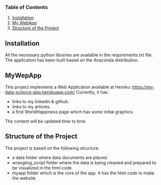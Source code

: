 ### Table of Contents

1. [Installation](#installation)
2. [My WebApp](#mywebapp)
3. [Structure of the Project](#structure)

## Installation <a name="installation"></a>

All the necessary python libraries are available in the requirements.txt file. The application has been built based on the Anaconda distribution.

## MyWepApp <a name="mywebapp"></a>

This project implements a Web Application available at Heroku: https://my-data-science-app.herokuapp.com/
Currently, it has:
- links to my linkedin & github.
- links to my articles.
- a first WorldHappiness page which has some initial graphics.

The content will be updated time to time.

## Structure of the Project <a name="structure"></a>

The project is based on the following structure:
- a data folder where data documents are placed.
- wrangling_script folder where the data is being cleaned and prepared to be visualized in the html code.
- myapp folder which is the core of the app. It has the html code to make the website.
